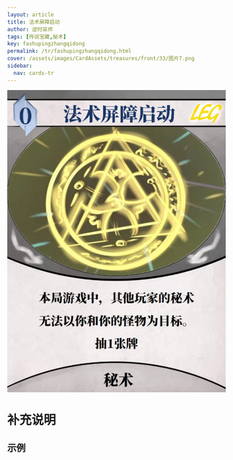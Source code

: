 ```yaml
---
layout: article
title: 法术屏障启动
author: 逆时巫师
tags: [传说宝藏,秘术]
key: fashupingzhangqidong
permalink: /tr/fashupingzhangqidong.html
cover: /assets/images/CardAssets/treasures/front/33/图片7.png
sidebar:
  nav: cards-tr
---
```

![](/assets/images/CardAssets/treasures/front/33/图片7.png)

# 补充说明



## 示例
> 